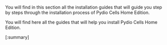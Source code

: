 You will find in this section all the installation guides that will guide you step by steps through the installation process of Pydio Cells Home Edition.


You will find here all the guides that will help you install Pydio Cells Home Edition.

[:summary]
